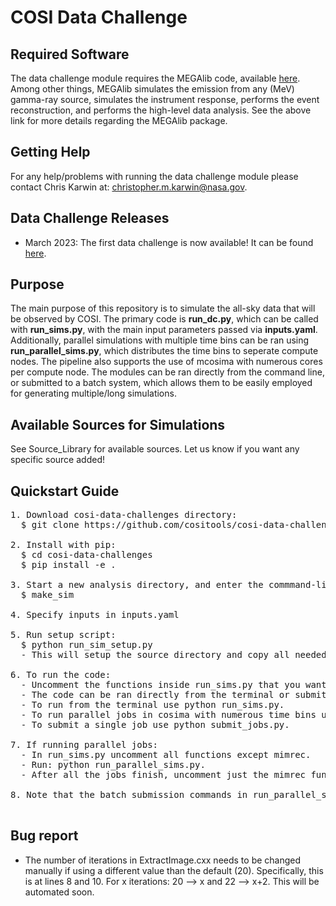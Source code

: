 # COSI Data Challenge

## Required Software <br />
The data challenge module requires the MEGAlib code, available [here](http://megalibtoolkit.com/home.html). Among other things, MEGAlib simulates the emission from any (MeV) gamma-ray source, simulates the instrument response, performs the event reconstruction, and performs the high-level data analysis. See the above link for more details regarding the MEGAlib package.   

## Getting Help <br />
For any help/problems with running the data challenge module please contact Chris Karwin at: christopher.m.karwin@nasa.gov. 

## Data Challenge Releases <br />
* March 2023: The first data challenge is now available! It can be found [here](https://github.com/cositools/cosi-data-challenge-1.git).

## Purpose <br />
The main purpose of this repository is to simulate the all-sky data that will be observed by COSI. The primary code is **run_dc.py**, which can be called with **run_sims.py**, with the main input parameters passed via **inputs.yaml**. Additionally, parallel simulations with multiple time bins can be ran using **run_parallel_sims.py**, which distributes the time bins to seperate compute nodes. The pipeline also supports the use of mcosima with numerous cores per compute node. The modules can be ran directly from the command line, or submitted to a batch system, which allows them to be easily employed for generating multiple/long simulations. 

## Available Sources for Simulations <br />
See Source_Library for available sources. Let us know if you want any specific source added!

## Quickstart Guide <br /> 
<pre>
1. Download cosi-data-challenges directory:
  $ git clone https://github.com/cositools/cosi-data-challenges.git

2. Install with pip:
  $ cd cosi-data-challenges
  $ pip install -e .

3. Start a new analysis directory, and enter the commmand-line prompt:
  $ make_sim
   
4. Specify inputs in inputs.yaml </b>
     
5. Run setup script: 
  $ python run_sim_setup.py
  - This will setup the source directory and copy all needed files for running the code.
  
6. To run the code:  </b>
  - Uncomment the functions inside run_sims.py that you want to run.
  - The code can be ran directly from the terminal or submitted to a batch system.
  - To run from the terminal use python run_sims.py.
  - To run parallel jobs in cosima with numerous time bins use python run_parallel_sims.py. 
  - To submit a single job use python submit_jobs.py. 

7. If running parallel jobs:
  - In run_sims.py uncomment all functions except mimrec.
  - Run: python run_parallel_sims.py.  
  - After all the jobs finish, uncomment just the mimrec function in run_sims.py, then run: python submit_jobs.py.

8. Note that the batch submission commands in run_parallel_sims.py and submit_jobs.py may need to be modified based on the user's specific batch system.

</pre>

## Bug report <br />
* The number of iterations in ExtractImage.cxx needs to be changed manually if using a different value than the default (20). Specifically, this is at lines 8 and 10. For x iterations: 20 --> x and 22 --> x+2. This will be automated soon.  
